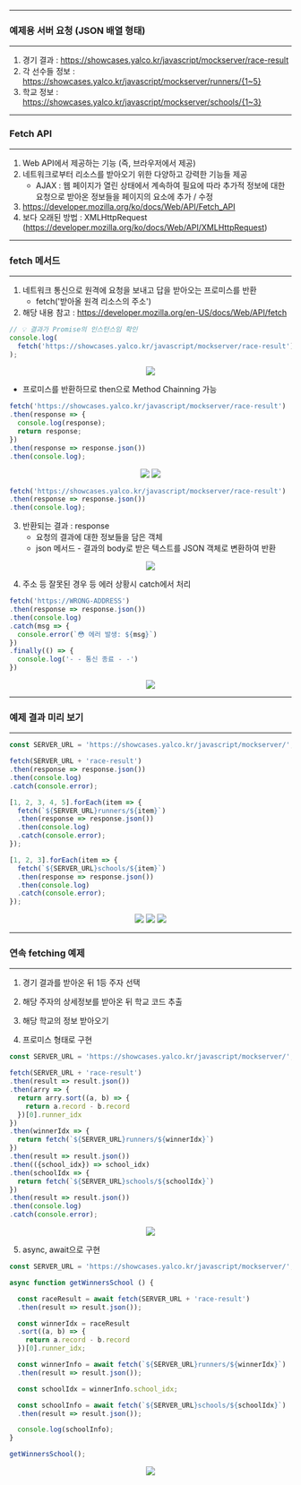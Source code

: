 -----
### 예제용 서버 요청 (JSON 배열 형태)
-----
1. 경기 결과 : https://showcases.yalco.kr/javascript/mockserver/race-result
2. 각 선수들 정보 : https://showcases.yalco.kr/javascript/mockserver/runners/{1~5}
3. 학교 정보 : https://showcases.yalco.kr/javascript/mockserver/schools/{1~3}

-----
### Fetch API
-----
1. Web API에서 제공하는 기능 (즉, 브라우저에서 제공)
2. 네트워크로부터 리소스를 받아오기 위한 다양하고 강력한 기능들 제공
   - AJAX : 웹 페이지가 열린 상태에서 계속하여 필요에 따라 추가적 정보에 대한 요청으로 받아온 정보들을 페이지의 요소에 추가 / 수정
3. https://developer.mozilla.org/ko/docs/Web/API/Fetch_API
4. 보다 오래된 방법 : XMLHttpRequest (https://developer.mozilla.org/ko/docs/Web/API/XMLHttpRequest)

-----
### fetch 메서드
-----
1. 네트워크 통신으로 원격에 요청을 보내고 답을 받아오는 프로미스를 반환
   - fetch('받아올 원격 리소스의 주소')
2. 해당 내용 참고 : https://developer.mozilla.org/en-US/docs/Web/API/fetch
```js
// 💡 결과가 Promise의 인스턴스임 확인
console.log(
  fetch('https://showcases.yalco.kr/javascript/mockserver/race-result')
);
```
<div align="center">
<img src="https://github.com/sooyounghan/Data-Base/assets/34672301/c0380641-bf4b-4025-ab7d-c1749a82c27d">
</div>

  - 프로미스를 반환하므로 then으로 Method Chainning 가능
```js
fetch('https://showcases.yalco.kr/javascript/mockserver/race-result')
.then(response => {
  console.log(response);
  return response;
})
.then(response => response.json())
.then(console.log);
```
<div align="center">
<img src="https://github.com/sooyounghan/Data-Base/assets/34672301/b81d8556-d87f-413f-8dfe-ab49b472fa2b">
<img src="https://github.com/sooyounghan/Data-Base/assets/34672301/456445c9-5c1f-4ba1-a53b-452aa99e1892">
</div>

```js
fetch('https://showcases.yalco.kr/javascript/mockserver/race-result')
.then(response => response.json())
.then(console.log);
```
3. 반환되는 결과 : response
   - 요청의 결과에 대한 정보들을 담은 객체
   - json 메서드 - 결과의 body로 받은 텍스트를 JSON 객체로 변환하여 반환
<div align="center">
<img src="https://github.com/sooyounghan/Data-Base/assets/34672301/dc1f0a71-8f1f-4edb-8958-edef68d39d65">
</div>

4. 주소 등 잘못된 경우 등 에러 상황시 catch에서 처리
```js
fetch('https://WRONG-ADDRESS')
.then(response => response.json())
.then(console.log)
.catch(msg => {
  console.error(`😳 에러 발생: ${msg}`)
})
.finally(() => {
  console.log('- - 통신 종료 - -')
})
```
<div align="center">
<img src="https://github.com/sooyounghan/Data-Base/assets/34672301/3ffd1ebd-a647-461e-b127-8b069dded9a4">
</div>

-----
### 예제 결과 미리 보기
-----
```js
const SERVER_URL = 'https://showcases.yalco.kr/javascript/mockserver/';

fetch(SERVER_URL + 'race-result')
.then(response => response.json())
.then(console.log)
.catch(console.error);

[1, 2, 3, 4, 5].forEach(item => {
  fetch(`${SERVER_URL}runners/${item}`)
  .then(response => response.json())
  .then(console.log)
  .catch(console.error);
});

[1, 2, 3].forEach(item => {
  fetch(`${SERVER_URL}schools/${item}`)
  .then(response => response.json())
  .then(console.log)
  .catch(console.error);
});
```
<div align="center">
<img src="https://github.com/sooyounghan/Data-Base/assets/34672301/7d4dbc61-08fa-40ce-b3ad-ecd7f97f69a7">
<img src="https://github.com/sooyounghan/Data-Base/assets/34672301/edeff72d-24a7-434c-a508-c6e1af0b4c60">
<img src="https://github.com/sooyounghan/Data-Base/assets/34672301/ec626952-657e-45c3-acf4-550e3a9b8781">
</div>

-----
### 연속 fetching 예제
-----
1. 경기 결과를 받아온 뒤 1등 주자 선택
2. 해당 주자의 상세정보를 받아온 뒤 학교 코드 추출
3. 해당 학교의 정보 받아오기

4. 프로미스 형태로 구현
```js
const SERVER_URL = 'https://showcases.yalco.kr/javascript/mockserver/';

fetch(SERVER_URL + 'race-result')
.then(result => result.json())
.then(arry => {
  return arry.sort((a, b) => {
    return a.record - b.record
  })[0].runner_idx
})
.then(winnerIdx => {
  return fetch(`${SERVER_URL}runners/${winnerIdx}`)
})
.then(result => result.json())
.then(({school_idx}) => school_idx)
.then(schoolIdx => {
  return fetch(`${SERVER_URL}schools/${schoolIdx}`)
})
.then(result => result.json())
.then(console.log)
.catch(console.error);
```
<div align="center">
<img src="https://github.com/sooyounghan/Data-Base/assets/34672301/7176b8ae-ed89-4146-814d-ea06c8d1cab9">
</div>

5. async, await으로 구현
```js
const SERVER_URL = 'https://showcases.yalco.kr/javascript/mockserver/';

async function getWinnersSchool () {

  const raceResult = await fetch(SERVER_URL + 'race-result')
  .then(result => result.json());

  const winnerIdx = raceResult
  .sort((a, b) => {
    return a.record - b.record
  })[0].runner_idx;

  const winnerInfo = await fetch(`${SERVER_URL}runners/${winnerIdx}`)
  .then(result => result.json());

  const schoolIdx = winnerInfo.school_idx;

  const schoolInfo = await fetch(`${SERVER_URL}schools/${schoolIdx}`)
  .then(result => result.json());

  console.log(schoolInfo);
}

getWinnersSchool();
```
<div align="center">
<img src="https://github.com/sooyounghan/Data-Base/assets/34672301/58ef92e0-3efd-41db-a080-a2e2b1569228">
</div>
